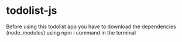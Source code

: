 # todolist-js

Before using this todolist app you have to download the dependencies (node_modules) using npm i command in the terminal
